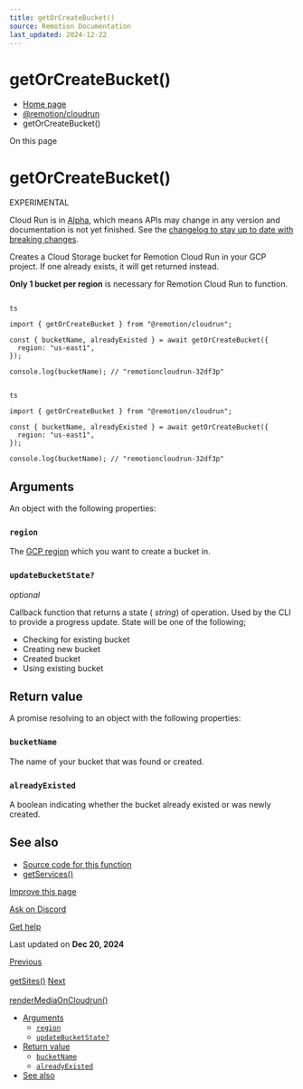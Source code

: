 ```yaml
---
title: getOrCreateBucket()
source: Remotion Documentation
last_updated: 2024-12-22
---
```


# getOrCreateBucket()

- [Home page](/)
- [@remotion/cloudrun](/docs/cloudrun/api)
- getOrCreateBucket()

On this page

# getOrCreateBucket()

EXPERIMENTAL

Cloud Run is in [Alpha](/docs/cloudrun-alpha), which means APIs may change in any version and documentation is not yet finished. See the [changelog to stay up to date with breaking changes](https://remotion.dev/changelog).

Creates a Cloud Storage bucket for Remotion Cloud Run in your GCP project. If one already exists, it will get returned instead.

**Only 1 bucket per region** is necessary for Remotion Cloud Run to function.

```

ts

import { getOrCreateBucket } from "@remotion/cloudrun";

const { bucketName, alreadyExisted } = await getOrCreateBucket({
  region: "us-east1",
});

console.log(bucketName); // "remotioncloudrun-32df3p"
```

```

ts

import { getOrCreateBucket } from "@remotion/cloudrun";

const { bucketName, alreadyExisted } = await getOrCreateBucket({
  region: "us-east1",
});

console.log(bucketName); // "remotioncloudrun-32df3p"
```

## Arguments [​](\#arguments "Direct link to Arguments")

An object with the following properties:

### `region` [​](\#region "Direct link to region")

The [GCP region](/docs/cloudrun/region-selection) which you want to create a bucket in.

### `updateBucketState?` [​](\#updatebucketstate "Direct link to updatebucketstate")

_optional_

Callback function that returns a state ( _string_) of operation. Used by the CLI to provide a progress update. State will be one of the following;

- Checking for existing bucket
- Creating new bucket
- Created bucket
- Using existing bucket

## Return value [​](\#return-value "Direct link to Return value")

A promise resolving to an object with the following properties:

### `bucketName` [​](\#bucketname "Direct link to bucketname")

The name of your bucket that was found or created.

### `alreadyExisted` [​](\#alreadyexisted "Direct link to alreadyexisted")

A boolean indicating whether the bucket already existed or was newly created.

## See also [​](\#see-also "Direct link to See also")

- [Source code for this function](https://github.com/remotion-dev/remotion/blob/main/packages/cloudrun/src/api/get-or-create-bucket.ts)
- [getServices()](/docs/cloudrun/getservices)

[Improve this page](https://github.com/remotion-dev/remotion/edit/main/packages/docs/docs/cloudrun/getorcreatebucket.mdx)

[Ask on Discord](https://remotion.dev/discord)

[Get help](/docs/get-help)

Last updated on **Dec 20, 2024**

[Previous\
\
getSites()](/docs/cloudrun/getsites) [Next\
\
renderMediaOnCloudrun()](/docs/cloudrun/rendermediaoncloudrun)

- [Arguments](#arguments)
  - [`region`](#region)
  - [`updateBucketState?`](#updatebucketstate)
- [Return value](#return-value)
  - [`bucketName`](#bucketname)
  - [`alreadyExisted`](#alreadyexisted)
- [See also](#see-also)
